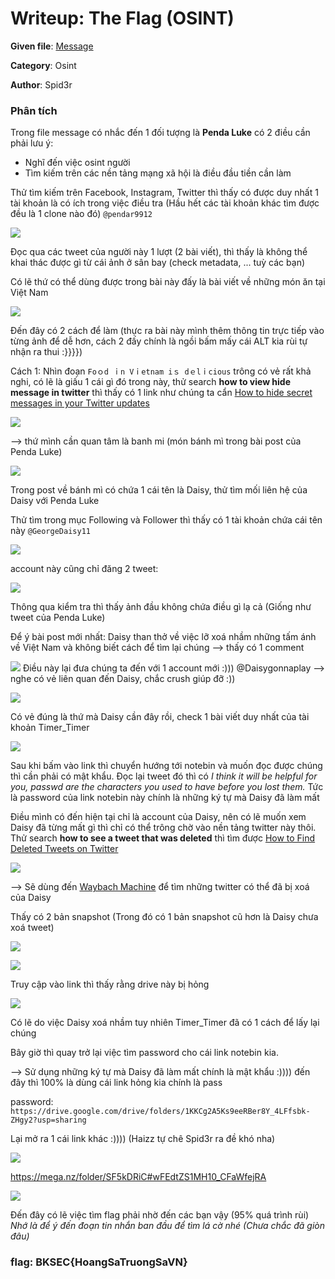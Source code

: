 
# Writeup: The Flag (OSINT)
**Given file**: [Message](https://i.imgur.com/LqjjBTS.png)

**Category**: Osint

**Author**: Spid3r

### Phân tích
Trong file message có nhắc đến 1 đối tượng là **Penda Luke**  có 2 điều cần phải lưu ý:
- Nghĩ đến việc osint người 
- Tìm kiếm trên các nền tảng mạng xã hội là điều đầu tiền cần làm

Thử tìm kiếm trên Facebook, Instagram, Twitter thì thấy có được duy nhất 1 tài khoản là có ích trong việc điều tra (Hầu hết các tài khoản khác tìm được đều là 1 clone nào đó) `@pendar9912`

![](https://i.imgur.com/gdsYL7y.png)

Đọc qua các tweet của người này 1 lượt (2 bài viết), thì thấy là không thể khai thác được gì từ cái ảnh ở sân bay (check metadata, ... tuỳ các bạn)

Có lẽ thứ có thể dùng được trong bài này đấy là bài viết về những món ăn tại Việt Nam

![](https://i.imgur.com/CVggALz.png)

Đến đây có 2 cách để làm (thực ra bài này mình thêm thông tin trực tiếp vào từng ảnh để dễ hơn, cách 2 đấy chính là ngồi bấm mấy cái ALT kia rùi tự nhận ra thui :}}}}) 

Cách 1: Nhìn đoạn `Foｏd ｉn Vｉetnam iｓ dｅlｉcious` trông có vẻ rất khả nghi, có lẽ là giấu 1 cái gì đó trong này, thử search **how to view hide message in twitter** thì thấy có 1 link như chúng ta cẩn [How to hide secret messages in your Twitter updates
](https://www.engadget.com/2014-05-09-twitter-steganography.html)

![](https://i.imgur.com/4hWzMDL.png)

--> thứ mình cần quan tâm là banh mi (món bánh mì trong bài post của Penda Luke)

![](https://i.imgur.com/sCFXgpN.png)

Trong post về bánh mì có chứa 1 cái tên là Daisy, thử tìm mối liên hệ của Daisy với Penda Luke

Thử tìm trong mục Following và Follower thì thấy có 1 tài khoản chứa cái tên này `@GeorgeDaisy11`

![](https://i.imgur.com/tG98lOo.png)

account này cũng chỉ đăng 2 tweet:

![](https://i.imgur.com/Nc5aarJ.png)

Thông qua kiểm tra thì thấy ảnh đầu không chứa điều gì lạ cả (Giống như  tweet của Penda Luke)

Để ý bài post mới nhất: Daisy than thở về việc lỡ xoá nhầm những tấm ánh về Việt Nam và không biết cách để tìm lại chúng --> thấy có 1 comment

![](https://i.imgur.com/g4X5Nlc.png)
Điều này lại đưa chúng ta đến với 1 account mới :))) @Daisygonnaplay --> nghe có vẻ liên quan đến Daisy, chắc crush giúp đỡ :))

![](https://i.imgur.com/MNjNLCH.png)

Có vẻ đúng là thứ mà Daisy cần đây rồi, check 1 bài viết duy nhất của tài khoản Timer_Timer

![](https://i.imgur.com/g5F6AAD.png)

Sau khi bấm vào link thì chuyển hướng tới notebin và muốn đọc được chúng thì cần phải có mật khẩu. Đọc lại tweet đó thì có *I think it will be helpful for you, passwd are the characters you used to have before you lost them.* Tức là password của link notebin này chính là những ký tự mà Daisy đã làm mất

Điều mình có đến hiện tại chỉ là account của Daisy, nên có lẽ muốn xem Daisy đã từng mất gì thì chỉ có thể trông chờ vào nền tảng twitter này thôi. Thử search **how to see a tweet that was deleted** thì tìm được [How to Find Deleted Tweets on Twitter](https://youtu.be/dsDpkKJxBt8)

![](https://i.imgur.com/efd6w84.png)

--> Sẽ dùng đến [Waybach Machine](https://web.archive.org/) để tìm những twitter có thể đã bị xoá của Daisy

Thấy có 2 bản snapshot (Trong đó có 1 bản snapshot cũ hơn là Daisy chưa xoá tweet)

![](https://i.imgur.com/f3KSXCk.png)

![](https://i.imgur.com/M0vvhd1.png)

Truy cập vào link thì thấy rằng drive này bị hỏng 

![](https://i.imgur.com/he4XuET.png)

Có lẽ do việc Daisy xoá nhầm tuy nhiên Timer_Timer đã có 1 cách để lấy lại chúng 

Bây giờ thì quay trở lại việc tìm password cho cái link notebin kia. 

--> Sử dụng những ký tự mà Daisy đã làm mất chính là mật khẩu :)))) đến đây thì 100% là dùng cái link hỏng kia chính là pass

password: `https://drive.google.com/drive/folders/1KKCg2A5Ks9eeRBer8Y_4LFfsbk-ZHgy2?usp=sharing`

Lại mở ra 1 cái link khác :)))) (Haizz tự chê Spid3r ra đề khó nha)

![](https://i.imgur.com/v0xRqs6.png)

https://mega.nz/folder/SF5kDRiC#wFEdtZS1MH10_CFaWfejRA

![](https://i.imgur.com/tpmyX9X.jpg)

Đến đây có lẽ việc tìm flag phải nhờ đến các bạn vậy (95% quá trình rùi)
*Nhớ là để ý đến đoạn tin nhắn ban đầu để tìm lá cờ nhé (Chưa chắc đã giòn đâu)*

###  flag: **BKSEC{HoangSaTruongSaVN}**
